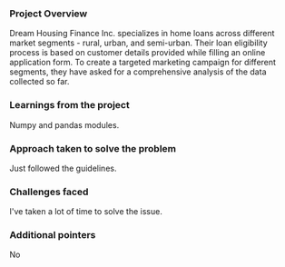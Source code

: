 ### Project Overview

 Dream Housing Finance Inc. specializes in home loans across different market segments - rural, urban, and semi-urban. Their loan eligibility process is based on customer details provided while filling an online application form. To create a targeted marketing campaign for different segments, they have asked for a comprehensive analysis of the data collected so far.


### Learnings from the project

 Numpy and pandas modules.


### Approach taken to solve the problem

 Just followed the guidelines.


### Challenges faced

 I've taken a lot of time to solve the issue.


### Additional pointers

 No


